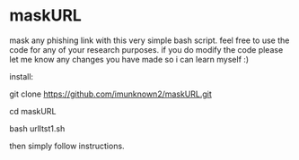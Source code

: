 # maskURL 

mask any phishing link with this very simple bash script. 
feel free to use the code for any of your research purposes. 
if you do modify the code please let me know any changes you have made so i can learn myself :) 

install: 

git clone https://github.com/imunknown2/maskURL.git 

cd maskURL 

bash urlltst1.sh  

then simply follow instructions.
